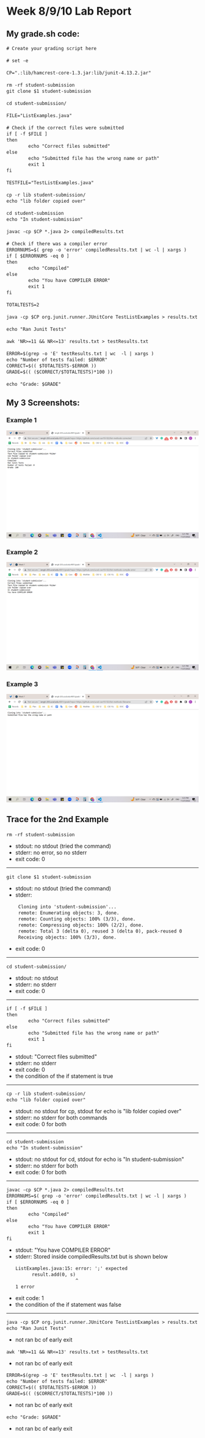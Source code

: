 # Week 8/9/10 Lab Report

## My grade.sh code:

```
# Create your grading script here

# set -e

CP=".:lib/hamcrest-core-1.3.jar:lib/junit-4.13.2.jar"

rm -rf student-submission
git clone $1 student-submission

cd student-submission/

FILE="ListExamples.java"

# Check if the correct files were submitted
if [ -f $FILE ]
then
        echo "Correct files submitted"
else
        echo "Submitted file has the wrong name or path"
        exit 1
fi

TESTFILE="TestListExamples.java"

cp -r lib student-submission/
echo "lib folder copied over"

cd student-submission
echo "In student-submission"

javac -cp $CP *.java 2> compiledResults.txt

# Check if there was a compiler error
ERRORNUMS=$( grep -o 'error' compiledResults.txt | wc -l | xargs )
if [ $ERRORNUMS -eq 0 ]
then
        echo "Compiled"
else
        echo "You have COMPILER ERROR"
        exit 1
fi

TOTALTESTS=2

java -cp $CP org.junit.runner.JUnitCore TestListExamples > results.txt

echo "Ran Junit Tests"

awk 'NR>=11 && NR<=13' results.txt > testResults.txt

ERROR=$(grep -o 'E' testResults.txt | wc  -l | xargs )
echo "Number of tests failed: $ERROR"
CORRECT=$(( $TOTALTESTS-$ERROR ))
GRADE=$(( ($CORRECT/$TOTALTESTS)*100 ))

echo "Grade: $GRADE"
```


## My 3 Screenshots:

### Example 1
![Img](/Images/good.png)

### Example 2
![Img](/Images/compileErr.png)

### Example 3
![Img](/Images/fileName.png)


## Trace for the 2nd Example

`rm -rf student-submission`

- stdout: no stdout (tried the command)
- stderr: no error, so no stderr
- exit code: 0

---

`git clone $1 student-submission`

- stdout: no stdout (tried the command)
- stderr:
  ```
   Cloning into 'student-submission'...
   remote: Enumerating objects: 3, done.
   remote: Counting objects: 100% (3/3), done.
   remote: Compressing objects: 100% (2/2), done.
   remote: Total 3 (delta 0), reused 3 (delta 0), pack-reused 0
   Receiving objects: 100% (3/3), done.
  ```
- exit code: 0

---

`cd student-submission/`

- stdout: no stdout
- stderr: no stderr
- exit code: 0

---

```
if [ -f $FILE ]
then
        echo "Correct files submitted"
else
        echo "Submitted file has the wrong name or path"
        exit 1
fi
```

- stdout: "Correct files submitted"
- stderr: no stderr
- exit code: 0
- the condition of the if statement is true

---

```
cp -r lib student-submission/
echo "lib folder copied over"
```

- stdout: no stdout for cp, stdout for echo is "lib folder copied over"
- stderr: no stderr for both commands
- exit code: 0 for both

---

```
cd student-submission
echo "In student-submission"
```

- stdout: no stdout for cd, stdout for echo is "In student-submission"
- stderr: no stderr for both
- exit code: 0 for both

---

```
javac -cp $CP *.java 2> compiledResults.txt
ERRORNUMS=$( grep -o 'error' compiledResults.txt | wc -l | xargs )
if [ $ERRORNUMS -eq 0 ]
then
        echo "Compiled"
else
        echo "You have COMPILER ERROR"
        exit 1
fi
```

- stdout: "You have COMPILER ERROR"
- stderr: Stored inside compiledResults.txt but is shown below
  ```
  ListExamples.java:15: error: ';' expected
        result.add(0, s)
                        ^
  1 error
  ```
- exit code: 1
- the condition of the if statement was false

---

```
java -cp $CP org.junit.runner.JUnitCore TestListExamples > results.txt
echo "Ran Junit Tests"
```

- not ran bc of early exit

`awk 'NR>=11 && NR<=13' results.txt > testResults.txt`

- not ran bc of early exit

```
ERROR=$(grep -o 'E' testResults.txt | wc  -l | xargs )
echo "Number of tests failed: $ERROR"
CORRECT=$(( $TOTALTESTS-$ERROR ))
GRADE=$(( ($CORRECT/$TOTALTESTS)*100 ))
```

- not ran bc of early exit

`echo "Grade: $GRADE"`

- not ran bc of early exit
